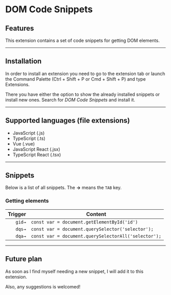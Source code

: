 # DOM Code Snippets

## Features

This extension contains a set of code snippets for getting DOM elements.

---

## Installation

In order to install an extension you need to go to the extension tab or launch the Command Palette (Ctrl + Shift + P or Cmd + Shift + P) and type Extensions.

There you have either the option to show the already installed snippets or install new ones. Search for _DOM Code Snippets_ and install it.

---

## Supported languages (file extensions)

- JavaScript (.js)
- TypeScript (.ts)
- Vue (.vue)
- JavaScript React (.jsx)
- TypeScript React (.tsx)

---

## Snippets

Below is a list of all snippets. The **→** means the `TAB` key.

### Getting elements

| Trigger | Content                                              |
| ------: | ---------------------------------------------------- |
|  `gid→` | `const var = document.getElementById('id')`          |
|  `dqs→` | `const var = document.querySelector('selector');`    |
|  `dqa→` | `const var = document.querySelectorAll('selector');` |

---

## Future plan

As soon as I find myself needing a new snippet, I will add it to this extension.

Also, any suggestions is welcomed!
